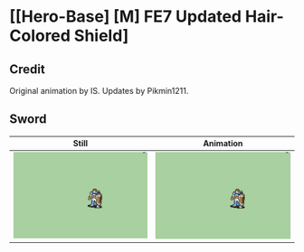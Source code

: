 # [\[Hero-Base\] \[M\] FE7 Updated Hair-Colored Shield]

## Credit

Original animation by IS.
Updates by Pikmin1211.
	
## Sword

| Still | Animation |
| :---: | :-------: |
| ![Sword still](./Sword_000.png) | ![Sword animation](./Sword.gif) |
